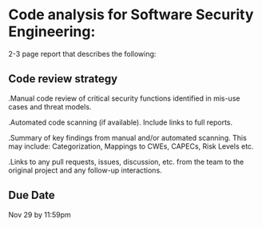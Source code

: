Code analysis for Software Security Engineering: 
=========

2-3 page report that describes the following:

Code review strategy
--------------------

.Manual code review of critical security functions identified in mis-use cases and threat models.

.Automated code scanning (if available). Include links to full reports.

.Summary of key findings from manual and/or automated scanning. This may include: Categorization, Mappings to CWEs, CAPECs, Risk Levels etc.

.Links to any pull requests, issues, discussion, etc. from the team to the original project and any follow-up interactions.

Due Date
--------
Nov 29 by 11:59pm
